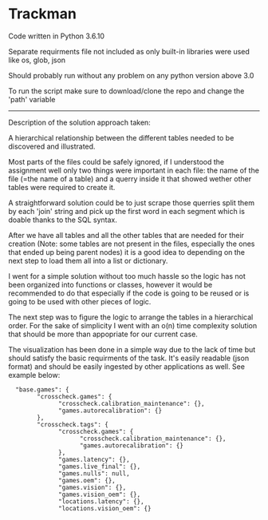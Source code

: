 # Trackman


Code written in Python 3.6.10

Separate requirments file not included as only built-in libraries were used like os, glob, json

Should probably run without any problem on any python version above 3.0

To run the script make sure to download/clone the repo and change the 'path' variable

-------------------------------------------------------------------------------------------------

Description of the solution approach taken:

A hierarchical relationship between the different tables needed to be discovered and illustrated.

Most parts of the files could be safely ignored, if I understood the assignment well only two
things were important in each file: the name of the file (=the name of a table) and a querry inside 
it that showed wether other tables were required to create it.

A straightforward solution could be to just scrape those querries split them by each 'join' string
and pick up the first word in each segment which is doable thanks to the SQL syntax.

After we have all tables and all the other tables that are needed for their creation (Note: some 
tables are not present in the files, especially the ones that ended up being parent nodes) it is 
a good idea to depending on the next step to load them all into a list or dictionary.

I went for a simple solution without too much hassle so the logic has not been organized into 
functions or classes, however it would be recommended to do that especially if the code is going 
to be reused or is going to be used with other pieces of logic.

The next step was to figure the logic to arrange the tables in a hierarchical order.
For the sake of simplicity I went with an o(n) time complexity solution that should be more
than appopriate for our current case. 

The visualization has been done in a simple way due to the lack of time but should satisfy
the basic requirments of the task. It's easily readable (json format) and should be easily
ingested by other applications as well. See example below:


      "base.games": {
            "crosscheck.games": {
                  "crosscheck.calibration_maintenance": {},
                  "games.autorecalibration": {}
            },
            "crosscheck.tags": {
                  "crosscheck.games": {
                        "crosscheck.calibration_maintenance": {},
                        "games.autorecalibration": {}
                  },
                  "games.latency": {},
                  "games.live_final": {},
                  "games.nulls": null,
                  "games.oem": {},
                  "games.vision": {},
                  "games.vision_oem": {},
                  "locations.latency": {},
                  "locations.vision_oem": {}
